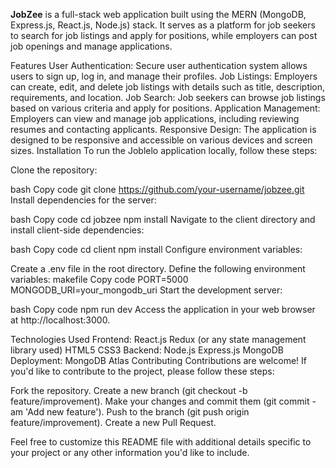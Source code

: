 **JobZee** is a full-stack web application built using the MERN (MongoDB, Express.js, React.js, Node.js) stack. It serves as a platform for job seekers to search for job listings and apply for positions, while employers can post job openings and manage applications.

Features
User Authentication: Secure user authentication system allows users to sign up, log in, and manage their profiles.
Job Listings: Employers can create, edit, and delete job listings with details such as title, description, requirements, and location.
Job Search: Job seekers can browse job listings based on various criteria and apply for positions.
Application Management: Employers can view and manage job applications, including reviewing resumes and contacting applicants.
Responsive Design: The application is designed to be responsive and accessible on various devices and screen sizes.
Installation
To run the Joblelo application locally, follow these steps:

Clone the repository:

bash
Copy code
git clone https://github.com/your-username/jobzee.git
Install dependencies for the server:

bash
Copy code
cd jobzee
npm install
Navigate to the client directory and install client-side dependencies:

bash
Copy code
cd client
npm install
Configure environment variables:

Create a .env file in the root directory.
Define the following environment variables:
makefile
Copy code
PORT=5000
MONGODB_URI=your_mongodb_uri
Start the development server:

bash
Copy code
npm run dev
Access the application in your web browser at http://localhost:3000.

Technologies Used
Frontend:
React.js
Redux (or any state management library used)
HTML5
CSS3
Backend:
Node.js
Express.js
MongoDB
Deployment:
MongoDB Atlas
Contributing
Contributions are welcome! If you'd like to contribute to the project, please follow these steps:

Fork the repository.
Create a new branch (git checkout -b feature/improvement).
Make your changes and commit them (git commit -am 'Add new feature').
Push to the branch (git push origin feature/improvement).
Create a new Pull Request.

Feel free to customize this README file with additional details specific to your project or any other information you'd like to include.
